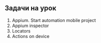 ## Задачи на урок

1. Appium. Start automation mobile project
2. Appium inspector
3. Locators
4. Actions on device
